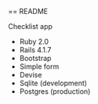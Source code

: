 == README

Checklist app

- Ruby 2.0
- Rails 4.1.7
- Bootstrap
- Simple form
- Devise
- Sqlite (development)
- Postgres (production)


